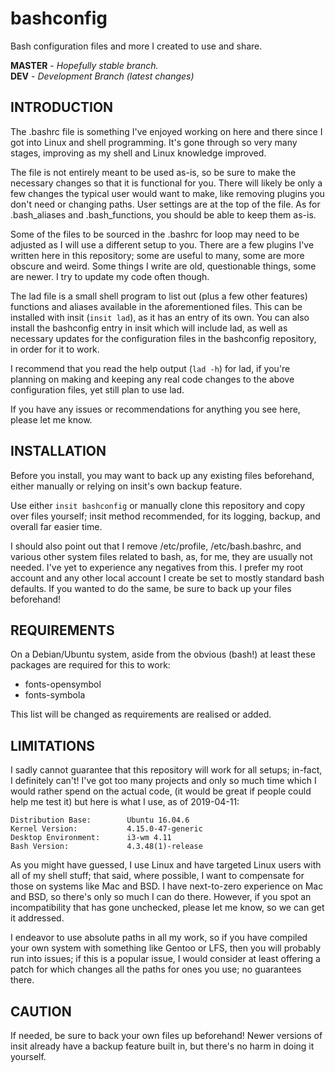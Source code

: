 # bashconfig
Bash configuration files and more I created to use and share.

**MASTER** - _Hopefully stable branch._\
**DEV** - _Development Branch (latest changes)_

## INTRODUCTION

The .bashrc file is something I've enjoyed working on here and there since I got into Linux and shell programming. It's gone through so very many stages, improving as my shell and Linux knowledge improved.

The file is not entirely meant to be used as-is, so be sure to make the necessary changes so that it is functional for you. There will likely be only a few changes the typical user would want to make, like removing plugins you don't need or changing paths. User settings are at the top of the file. As for .bash\_aliases and .bash\_functions, you should be able to keep them as-is.

Some of the files to be sourced in the .bashrc for loop may need to be adjusted as I will use a different setup to you. There are a few plugins I've written here in this repository; some are useful to many, some are more obscure and weird. Some things I write are old, questionable things, some are newer. I try to update my code often though.

The lad file is a small shell program to list out (plus a few other features) functions and aliases available in the aforementioned files. This can be installed with insit (`insit lad`), as it has an entry of its own. You can also install the bashconfig entry in insit which will include lad, as well as necessary updates for the configuration files in the bashconfig repository, in order for it to work.

I recommend that you read the help output (`lad -h`) for lad, if you're planning on making and keeping any real code changes to the above configuration files, yet still plan to use lad.

If you have any issues or recommendations for anything you see here, please let me know.

## INSTALLATION

Before you install, you may want to back up any existing files beforehand, either manually or relying on insit's own backup feature.

Use either `insit bashconfig` or manually clone this repository and copy over files yourself; insit method recommended, for its logging, backup, and overall far easier time.

I should also point out that I remove /etc/profile, /etc/bash.bashrc, and various other system files related to bash, as, for me, they are usually not needed. I've yet to experience any negatives from this. I prefer my root account and any other local account I create be set to mostly standard bash defaults. If you wanted to do the same, be sure to back up your files beforehand!

## REQUIREMENTS

On a Debian/Ubuntu system, aside from the obvious (bash!) at least these packages are required for this to work:

* fonts-opensymbol
* fonts-symbola

This list will be changed as requirements are realised or added.

## LIMITATIONS

I sadly cannot guarantee that this repository will work for all setups; in-fact, I definitely can't! I've got too many projects and only so much time which I would rather spend on the actual code, (it would be great if people could help me test it) but here is what I use, as of 2019-04-11:

```
Distribution Base:        Ubuntu 16.04.6
Kernel Version:           4.15.0-47-generic
Desktop Environment:      i3-wm 4.11
Bash Version:             4.3.48(1)-release
```

As you might have guessed, I use Linux and have targeted Linux users with all of my shell stuff; that said, where possible, I want to compensate for those on systems like Mac and BSD. I have next-to-zero experience on Mac and BSD, so there's only so much I can do there. However, if you spot an incompatibility that has gone unchecked, please let me know, so we can get it addressed.

I endeavor to use absolute paths in all my work, so if you have compiled your own system with something like Gentoo or LFS, then you will probably run into issues; if this is a popular issue, I would consider at least offering a patch for which changes all the paths for ones you use; no guarantees there.

## CAUTION

If needed, be sure to back your own files up beforehand! Newer versions of insit already have a backup feature built in, but there's no harm in doing it yourself.
